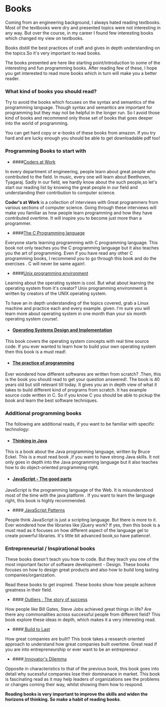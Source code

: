# Books
Coming from an engineering background, I always hated reading textbooks. Most of the textbooks were dry and presented topics were not interesting in any way. But over the course, in my career I  found few interesting books which changed my view on textbooks.

Books distill the best practices of craft and gives in depth understanding on the topics.So it's very important to read books.

The books presented are here like starting point/introduction to some of the interesting and fun programming books. After reading few of these, I hope you get interested to read more books which in turn will make you a better reader.

### What kind of books you should read?

Try to avoid the books which focuses on the syntax and semantics of the programming language. Though syntax and semantics are important for programming but they may not be helpful in the longer run. So I  avoid those kind of books and recommend only those set of books that goes deeper into the world of programming.

You can get hard copy or e-books of these books from amazon. If you try hard and are lucky enough you should be able to get downloadable pdf too!

### Programming Books to start with

* ####[Coders at Work](http://www.codersatwork.com/)

In every department of engineering, people learn about great people who contributed to the field. In music, every one will learn about Beethoven, Tyagaraj. Sadly in our field, we hardly know about the such people,so let's start our reading list by knowing the great people in our field and understanding their contribution to computer science.

**Coder's at Work** is a collection of interviews with Great programmers from various sections of computer science. Going through these interviews will make you familiar as how people learn programming and how they have contributed overtime. It will inspire you to become just more than a programmer.

* ####[The C Programming language](http://www.amazon.com/The-Programming-Language-2nd-Edition/dp/0131103628)

Everyone starts learning programming with C programming language. This book not only teaches you the C programming language but it also teaches you the art of programming. Even if you have read any other C programming books, I recommend you to go through this book and do the exercises . C will never be same again!.


* ####[Unix programming environment](http://www.amazon.com/Programming-Environment-Prentice-Hall-Software-Series/dp/013937681X)

Learning about the operating system is cool. But what about learning the operating system from it's creator? Unix programming environment is written by creators of the UNIX operating system.

To have an in depth understanding of the topics covered, grab a Linux machine and practice each and every example. given. I'm sure you will learn more about operating system in one month than your six month operating system course!.

* #### [Operating Systems Design and Implementation ](http://www.amazon.com/Operating-Systems-Design-Implementation-Edition/dp/0131429388)

This book covers the operating system concepts with real time source code. If you ever wanted to learn how to build your own operating system then this book is a must read!.

* ####  [The practice of programming ](http://www.amazon.com/Practice-Programming-Addison-Wesley-Professional-Computing/dp/020161586X)

Ever wondered how different softwares are written from scratch? .Then, this is the book you should read to get your question answered!. The book is 40 years old but still relevant till today. It gives you an in depth view of what it takes to build different kind of programs from scratch. It has example source code written in C. So if you know C you should be able to pickup the book and learn the best software techniques.


### Additional programming books

The following are additional reads, if you want to be familiar with specific technology:

* #### [Thinking in Java](http://www.amazon.com/Practice-Programming-Addison-Wesley-Professional-Computing/dp/020161586X)

This is a book about the Java programming language, written by Bruce Eckel. This is a must read book ,if you want to have strong Java skills. It not only goes in depth into the Java programming language but it also teaches how to do object-oriented programming right.

* #### [JavaScript - The good parts ](http://www.amazon.com/JavaScript-Good-Parts-Douglas-Crockford/dp/0596517742)

JavaScript is the programming language of the Web. It is misunderstood most of the time with the java platform . If you want to learn the language right, this book is highly recommended.

* ####[ JavaScript Patterns](http://www.amazon.com/JavaScript-Patterns-Stoyan-Stefanov/dp/0596806752)

People think JavaScript is just a scripting language. But there is more to it. Ever wondered how the libraries like jQuery work? If yes, then this book is a must read as it focuses on how different aspect of the language gel to create powerful libraries. It's little bit advanced book,so have patience!.


### Entrepreneurial / Inspirational books
These books doesn't teach you how to code. But they teach you one of the most important factor of software development - Design. These books focuses on how to design great products and also how to build long lasting companies/organization.

Read these books to get inspired. These books show how people achieve greatness in their field.


* ####[ Outliers : The story of success ](http://www.amazon.com/Outliers-Story-Success-Malcolm-Gladwell/dp/0316017930)

How people like Bill Gates, Steve Jobs achieved great things in life?
Are there any commonalities across successful people from different field? This book explore these ideas in depth, which makes it a very interesting read.

* ####[ Build to Last ](http://www.amazon.com/Built-Last-Successful-Visionary-Essentials/dp/0060516402/)

How great companies are built? This book takes a research oriented approach to understand how great companies built overtime. Great read if you are into entrepreneurship or ever want to be an entrepreneur .

* ####[ Innovator's Dilemma ](http://www.amazon.com/Innovators-Dilemma-Revolutionary-Change-Business/dp/0062060244)

Opposite in characteristics to that of the previous book, this book goes into detail why sucessful companies lose their dominanace in market. This book is fascinating read as it may help leaders of organizations see the problems or changes coming their way, whilst showing them how to respond.


**Reading books is very important to improve the skills and widen the horizons of thinking. So make a habit of reading books**.












